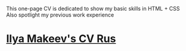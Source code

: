 This one-page CV is dedicated to show my basic skills in HTML + CSS <br>
Also spotlight my previous work experience

# [Ilya Makeev's CV Rus](https://cult2rologist.github.io/CV/)

